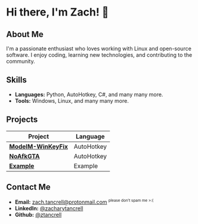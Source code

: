 # Hi there, I'm Zach! 👋

## About Me
I'm a passionate enthusiast who loves working with Linux and open-source software. I enjoy coding, learning new technologies, and contributing to the community.

## Skills
- **Languages:** Python, AutoHotkey, C#, and many many more.
- **Tools:** Windows, Linux, and many many more.

## Projects

| Project | Language |
| --- | --- |
| [**ModelM-WinKeyFix**](https://github.com/ztancrell/ModelM-WinKeyFix) | AutoHotkey |
| [**NoAfkGTA**](https://github.com/ztancrell/NoAfkGTA) | AutoHotkey |
| [**Example**](https://example.com) | Example |

## Contact Me
- **Email:** zach.tancrell@protonmail.com <sup><font size="1">please don't spam me >:(</font></sup>
- **LinkedIn:** [@zacharytancrell](https://www.linkedin.com/in/zacharytancrell/)
- **Github:** [@ztancrell](https://www.github.com/ztancrell)
